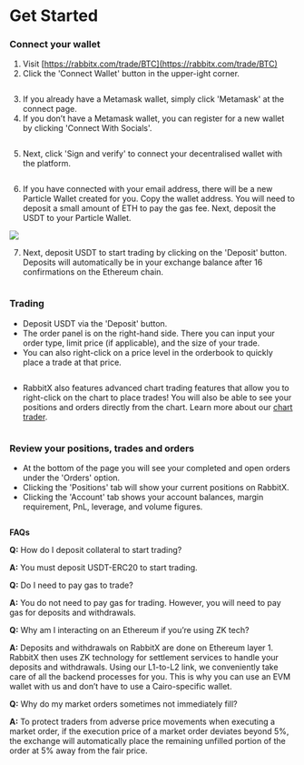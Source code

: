 # Get Started

### **Connect your wallet**

1. Visit [https://rabbitx.com/trade/BTC](https://rabbitx.com/trade/BTC)
2. Click the 'Connect Wallet' button in the upper-ight corner.

<div align="left"><figure><img src=".gitbook/assets/image (1) (1).png" alt=""><figcaption></figcaption></figure></div>

3. If you already have a Metamask wallet, simply click 'Metamask' at the connect page.
4. If you don’t have a Metamask wallet, you can register for a new wallet by clicking 'Connect With Socials'.

<div align="left"><figure><img src=".gitbook/assets/image (2) (1).png" alt=""><figcaption></figcaption></figure></div>

5. Next, click 'Sign and verify' to connect your decentralised wallet with the platform.

<div align="left"><figure><img src=".gitbook/assets/image (3).png" alt=""><figcaption></figcaption></figure></div>

6. If you have connected with your email address, there will be a new Particle Wallet created for you. Copy the wallet address. You will need to deposit a small amount of ETH to pay the gas fee. Next, deposit the USDT to your Particle Wallet.

![](https://lh7-us.googleusercontent.com/YVoNKn5C5R4vxfPMo4DaJEUbzc-IH1FKbrfnUabldXYmg4kdM0Xoa8yBx8rOCXS0nW35KAU4e3wwEQnxaybgZGW_bfAckFhl_dCrlsLGw4ip7laWTiG1_A399hStPYFPcep3Fi7p0gGOxSnaQePR8V0)

7. Next, deposit USDT to start trading by clicking on the 'Deposit' button. Deposits will automatically be in your exchange balance after 16 confirmations on the Ethereum chain.

<div align="left"><figure><img src=".gitbook/assets/image (4).png" alt=""><figcaption></figcaption></figure></div>

### **Trading**

* Deposit USDT via the 'Deposit' button.
* The order panel is on the right-hand side. There you can input your order type, limit price (if applicable), and the size of your trade.
* You can also right-click on a price level in the orderbook to quickly place a trade at that price.&#x20;

<div align="left"><figure><img src=".gitbook/assets/image (5).png" alt=""><figcaption></figcaption></figure></div>

* RabbitX also features advanced chart trading features that allow you to right-click on the chart to place trades! You will also be able to see your positions and orders directly from the chart. Learn more about our [chart trader](chart-trader.md).

<figure><img src=".gitbook/assets/image (27).png" alt=""><figcaption></figcaption></figure>

### **Review your positions, trades and orders**

* At the bottom of the page you will see your completed and open orders under the 'Orders' option.
* Clicking the 'Positions' tab will show your current positions on RabbitX.
* Clicking the 'Account' tab shows your account balances, margin requirement, PnL, leverage, and volume figures.

<figure><img src=".gitbook/assets/image (6).png" alt=""><figcaption></figcaption></figure>

**FAQs**

**Q:** How do I deposit collateral to start trading?

**A:** You must deposit USDT-ERC20 to start trading.

**Q:** Do I need to pay gas to trade?

**A:** You do not need to pay gas for trading. However, you will need to pay gas for deposits and withdrawals.

**Q:** Why am I interacting on an Ethereum if you’re using ZK tech?

**A:** Deposits and withdrawals on RabbitX are done on Ethereum layer 1. RabbitX then uses ZK technology for settlement services to handle your deposits and withdrawals. Using our L1-to-L2 link, we conveniently take care of all the backend processes for you. This is why you can use an EVM wallet with us and don’t have to use a Cairo-specific wallet.&#x20;

**Q:** Why do my market orders sometimes not immediately fill?

**A:** To protect traders from adverse price movements when executing a market order, if the execution price of a market order deviates beyond 5%, the exchange will automatically place the remaining unfilled portion of the order at 5% away from the fair price.
